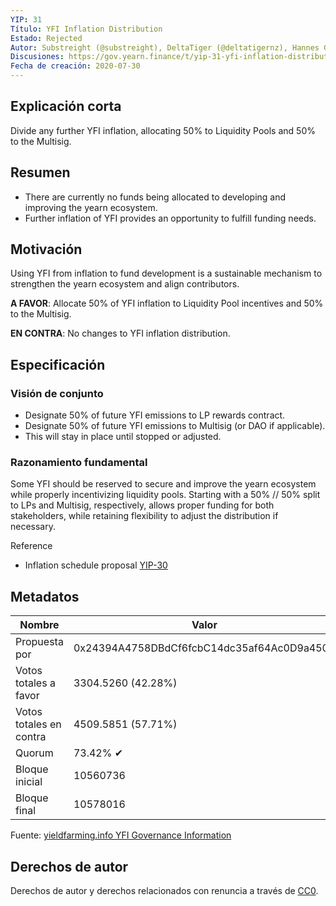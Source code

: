 ```yaml
---
YIP: 31
Título: YFI Inflation Distribution
Estado: Rejected
Autor: Substreight (@substreight), DeltaTiger (@deltatigernz), Hannes Graah (@Graadient), Daryl Lau (@Daryllautk)
Discusiones: https://gov.yearn.finance/t/yip-31-yfi-inflation-distribution/1445
Fecha de creación: 2020-07-30
---
```


## Explicación corta
Divide any further YFI inflation, allocating 50% to Liquidity Pools and 50% to the Multisig.

## Resumen
* There are currently no funds being allocated to developing and improving the yearn ecosystem.
* Further inflation of YFI provides an opportunity to fulfill funding needs.

## Motivación
Using YFI from inflation to fund development is a sustainable mechanism to strengthen the yearn ecosystem and align contributors.

**A FAVOR**: Allocate 50% of YFI inflation to Liquidity Pool incentives and 50% to the Multisig.

**EN CONTRA**: No changes to YFI inflation distribution.

## Especificación 

### Visión de conjunto
* Designate 50% of future YFI emissions to LP rewards contract.
* Designate 50% of future YFI emissions to Multisig (or DAO if applicable).
* This will stay in place until stopped or adjusted.

### Razonamiento fundamental

Some YFI should be reserved to secure and improve the yearn ecosystem while properly incentivizing liquidity pools. Starting with a 50% // 50% split to LPs and Multisig, respectively, allows proper funding for both stakeholders, while retaining flexibility to adjust the distribution if necessary.

Reference
* Inflation schedule proposal [YIP-30](https://github.com/iearn-finance/YIPS/blob/master/YIPS/yip-30.md)

## Metadatos

| Nombre                | Valor                                      |
|---------------------|--------------------------------------------|
| Propuesta por         | 0x24394A4758DBdCf6fcbC14dc35af64Ac0D9a450A |
| Votos totales a favor     | 3304.5260 (42.28%)                         |
| Votos totales en contra | 4509.5851 (57.71%)                         |
| Quorum              | 73.42% ✔                                   |
| Bloque inicial         | 10560736                                   |
| Bloque final           | 10578016                                   |

Fuente: [yieldfarming.info YFI Governance Information](https://yieldfarming.info/yearn/vote/)

## Derechos de autor
Derechos de autor y derechos relacionados con renuncia a través de [CC0](https://creativecommons.org/publicdomain/zero/1.0/).
